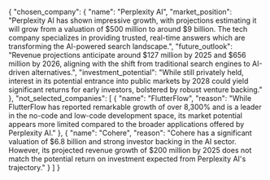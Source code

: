 {
  "chosen_company": {
    "name": "Perplexity AI",
    "market_position": "Perplexity AI has shown impressive growth, with projections estimating it will grow from a valuation of $500 million to around $9 billion. The tech company specializes in providing trusted, real-time answers which are transforming the AI-powered search landscape.",
    "future_outlook": "Revenue projections anticipate around $127 million by 2025 and $656 million by 2026, aligning with the shift from traditional search engines to AI-driven alternatives.",
    "investment_potential": "While still privately held, interest in its potential entrance into public markets by 2028 could yield significant returns for early investors, bolstered by robust venture backing."
  },
  "not_selected_companies": [
    {
      "name": "FlutterFlow",
      "reason": "While FlutterFlow has reported remarkable growth of over 8,300% and is a leader in the no-code and low-code development space, its market potential appears more limited compared to the broader applications offered by Perplexity AI."
    },
    {
      "name": "Cohere",
      "reason": "Cohere has a significant valuation of $6.8 billion and strong investor backing in the AI sector. However, its projected revenue growth of $200 million by 2025 does not match the potential return on investment expected from Perplexity AI's trajectory."
    }
  ]
}